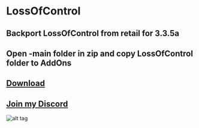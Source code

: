 # LossOfControl
## Backport LossOfControl from retail for 3.3.5a


## Open -main folder in zip and copy LossOfControl folder to AddOns

## [Download](https://github.com/RomanSpector/LossOfControl/archive/refs/heads/main.zip)

## [Join my Discord](https://discord.gg/wXw6pTvxMQ)

![alt tag](https://media.wago.io/cards/2FxJjFUWw/c-1613239420237.jpg)
